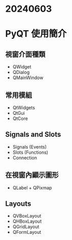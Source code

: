# 20240603

# PyQT 使用簡介

## 視窗介面種類

* QWidget
* QDialog
* QMainWindow

## 常用模組

* QtWidgets
* QtGui
* QtCore

## Signals and Slots

* Signals (Events)
* Slots (Functions)
* Connection

## 在視窗內顯示圖形

* QLabel + QPixmap

## Layouts

* QVBoxLayout
* QHBoxLayout
* QGridLayout
* QFormLayout
